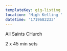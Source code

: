```yaml
---
templateKey: gig-listing
location: 'High Kelling '
datetime: '1719682233'
---
```

A﻿ll Saints CHurch

2﻿ x 45 min sets